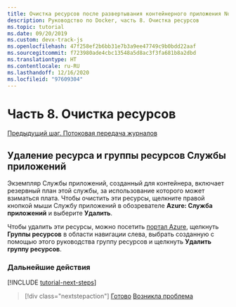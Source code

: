 ```yaml
---
title: Очистка ресурсов после развертывания контейнерного приложения Node.js с помощью Visual Studio Code
description: Руководство по Docker, часть 8. Очистка ресурсов
ms.topic: tutorial
ms.date: 09/20/2019
ms.custom: devx-track-js
ms.openlocfilehash: 47f258ef2b6bb31e7b3a9ee47749c9b0bdd22aaf
ms.sourcegitcommit: f723980ade4cbc13548a5d8ac3f3fa681b8a2dbd
ms.translationtype: HT
ms.contentlocale: ru-RU
ms.lasthandoff: 12/16/2020
ms.locfileid: "97609304"
---
```

# <a name="part-8-clean-up-resources"></a>Часть 8. Очистка ресурсов

[Предыдущий шаг. Потоковая передача журналов](tutorial-vscode-docker-node-07.md)

## <a name="delete-app-service-resource-and-resource-group"></a>Удаление ресурса и группы ресурсов Службы приложений

Экземпляр Службы приложений, созданный для контейнера, включает резервный план этой службы, за использование которого может взиматься плата. Чтобы очистить эти ресурсы, щелкните правой кнопкой мыши Службу приложений в обозревателе **Azure: Служба приложений** и выберите **Удалить**.

Чтобы удалить эти ресурсы, можно посетить [портал Azure](https://portal.azure.com), щелкнуть **Группы ресурсов** в области навигации слева, выбрать созданную с помощью этого руководства группу ресурсов и щелкнуть **Удалить группу ресурсов**.

### <a name="next-steps"></a>Дальнейшие действия

[!INCLUDE [tutorial-next-steps](../../includes/tutorial-next-steps.md)]

> [!div class="nextstepaction"]
> [Готово](../../how-to/deploy-containers.md) [Возникла проблема](https://www.research.net/r/PWZWZ52?tutorial=node-deployment-docker-extension&step=clean-up-resources)